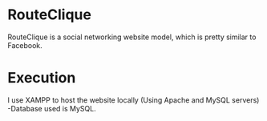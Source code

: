 # RouteClique
RouteClique is a social networking website model, which is pretty similar to Facebook.

# Execution
I use XAMPP to host the website locally (Using Apache and MySQL servers)
   -Database used is MySQL.
   
